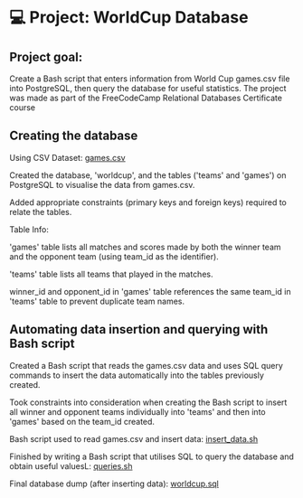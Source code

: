 # 💻 Project: WorldCup Database

## Project goal:
Create a Bash script that enters information from World Cup games.csv file into PostgreSQL, then query the database for useful statistics.
The project was made as part of the FreeCodeCamp Relational Databases Certificate course

## Creating the database
Using CSV Dataset: [games.csv](https://github.com/redlessblade/FCC-Worldcup-database/blob/main/games.csv)

Created the database, 'worldcup', and the tables ('teams' and 'games') on PostgreSQL to visualise the data from games.csv.

Added appropriate constraints (primary keys and foreign keys) required to relate the tables.

Table Info:

'games' table lists all matches and scores made by both the winner team and the opponent team (using team_id as the identifier).

'teams' table lists all teams that played in the matches.

winner_id and opponent_id in 'games' table references the same team_id in 'teams' table to prevent duplicate team names.

## Automating data insertion and querying with Bash script

Created a Bash script that reads the games.csv data and uses SQL query commands to insert the data automatically into the tables previously created.

Took constraints into consideration when creating the Bash script to insert all winner and opponent teams individually into 'teams' and then into 'games' based on the team_id created.

Bash script used to read games.csv and insert data: [insert_data.sh](https://github.com/redlessblade/FCC-Worldcup-database/blob/main/insert_data.sh)

Finished by writing a Bash script that utilises SQL to query the database and obtain useful valuesL: [queries.sh](https://github.com/redlessblade/FCC-Worldcup-database/blob/main/queries.sh)

Final database dump (after inserting data): [worldcup.sql](https://github.com/redlessblade/FCC-Worldcup-database/blob/main/worldcup.sql)


